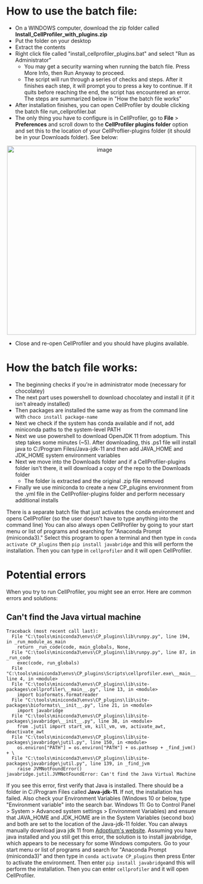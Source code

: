 # How to use the batch file: 
* On a WINDOWS computer, download the zip folder called **Install_CellProfiler_with_plugins.zip**
* Put the folder on your desktop
* Extract the contents
* Right click file called "install_cellprofiler_plugins.bat" and select "Run as Administrator"
  * You may get a security warning when running the batch file. Press More Info, then Run Anyway to proceed.
  * The script will run through a series of checks and steps. After it finishes each step, it will prompt you to press a key to continue. If it quits before reaching the end, the script has encountered an error. The steps are summarized below in "How the batch file works"
* After installation finishes, you can open CellProfiler by double clicking the batch file run_cellprofiler.bat
* The only thing you have to configure is in CellProfiler, go to **File** > **Preferences** and scroll down to the **CellProfiler plugins folder** option and set this to the location of your CellProflier-plugins folder (it should be in your Downloads folder). See below: 
<p align="center">
<img width="500" alt="image" src="https://user-images.githubusercontent.com/28116530/182713252-d1403ace-a70a-400a-8f34-7e80f7cf172e.png">
</p>

* Close and re-open CellProfiler and you should have plugins available. 


# How the batch file works:
* The beginning checks if you're in administrator mode (necessary for chocolatey)
* The next part uses powershell to download chocolatey and install it (if it isn't already installed)
* Then packages are installed the same way as from the command line with `choco install package-name`
* Next we check if the system has conda available and if not, add miniconda paths to the system-level PATH
* Next we use powershell to download OpenJDK 11 from adoptium. This step takes some minutes (~5). After downloading, this .ps1 file will install java to C:/Program Files/Java-jdk-11 and then add JAVA_HOME and JDK_HOME system environment variables
* Next we move into the Downloads folder and if a CellProfiler-plugins folder isn't there, it will download a copy of the repo to the Downloads folder
  * The folder is extracted and the original .zip file removed
* Finally we use miniconda to create a new CP_plugins environment from the .yml file in the CellProfiler-plugins folder and perform necessary additional installs

There is a separate batch file that just activates the conda environment and opens CellProfiler (so the user doesn't have to type anything into the command line)
You can also always open CellProfiler by going to your start menu or list of programs and searching for "Anaconda Prompt (miniconda3)." Select this program to open a terminal and then type in `conda activate CP_plugins` then `pip install javabridge` and this will perform the installation. Then you can type in `cellprofiler` and it will open CellProfiler. 


# Potential errors
When you try to run CellProfiler, you might see an error. Here are common errors and solutions: 

## Can't find the Java virtual machine
```
Traceback (most recent call last):
  File "C:\tools\miniconda3\envs\CP_plugins\lib\runpy.py", line 194, in _run_module_as_main
    return _run_code(code, main_globals, None,
  File "C:\tools\miniconda3\envs\CP_plugins\lib\runpy.py", line 87, in _run_code
    exec(code, run_globals)
  File "C:\tools\miniconda3\envs\CP_plugins\Scripts\cellprofiler.exe\__main__.py", line 4, in <module>
  File "C:\tools\miniconda3\envs\CP_plugins\lib\site-packages\cellprofiler\__main__.py", line 13, in <module>
    import bioformats.formatreader
  File "C:\tools\miniconda3\envs\CP_plugins\lib\site-packages\bioformats\__init__.py", line 21, in <module>
    import javabridge
  File "C:\tools\miniconda3\envs\CP_plugins\lib\site-packages\javabridge\__init__.py", line 38, in <module>
    from .jutil import start_vm, kill_vm, vm, activate_awt, deactivate_awt
  File "C:\tools\miniconda3\envs\CP_plugins\lib\site-packages\javabridge\jutil.py", line 150, in <module>
    os.environ["PATH"] = os.environ["PATH"] + os.pathsep + _find_jvm() + \
  File "C:\tools\miniconda3\envs\CP_plugins\lib\site-packages\javabridge\jutil.py", line 139, in _find_jvm
    raise JVMNotFoundError()
javabridge.jutil.JVMNotFoundError: Can't find the Java Virtual Machine
```

If you see this error, first verify that Java is installed. There should be a folder in C:/Program Files called **Java-jdk-11**. If not, the installation has failed. Also check your Environment Variables (Windows 10 or below, type "Environment variable" into the search bar. Windows 11: Go to Control Panel > System > Advanced system settings > Environment Variables) and ensure that JAVA_HOME and JDK_HOME are in the System Variables (second box) and both are set to the location of the Java-jdk-11 folder. You can always manually download java jdk 11 from [Adoptium's website](https://adoptium.net/temurin/releases/?version=11). Assuming you have java installed and you still get this error, the solution is to install javabridge, which appears to be necessary for some Windows computers. Go to your start menu or list of programs and search for "Anaconda Prompt (miniconda3)" and then type in `conda activate CP_plugins` then press Enter to activate the environment. Then enter `pip install javabridge`and this will perform the installation. Then you can enter `cellprofiler` and it will open CellProfiler. 

